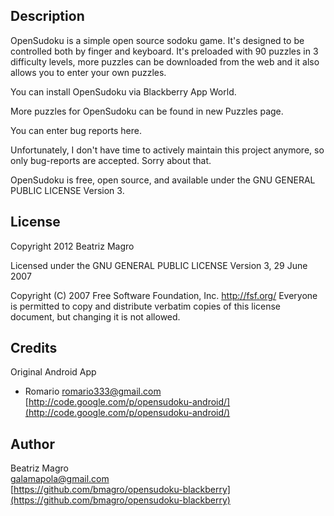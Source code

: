 ## Description
OpenSudoku is a simple open source sodoku game. It's designed to be controlled both by finger and keyboard. It's preloaded with 90 puzzles in 3 difficulty levels, more puzzles can be downloaded from the web and it also allows you to enter your own puzzles.

You can install OpenSudoku via Blackberry App World.

More puzzles for OpenSudoku can be found in new Puzzles page.

You can enter bug reports here.

Unfortunately, I don't have time to actively maintain this project anymore, so only bug-reports are accepted. Sorry about that. 

OpenSudoku is free, open source, and available under the  GNU GENERAL PUBLIC LICENSE Version 3.

## License
Copyright 2012 Beatriz Magro

Licensed under the GNU GENERAL PUBLIC LICENSE Version 3, 29 June 2007

Copyright (C) 2007 Free Software Foundation, Inc. <http://fsf.org/>
Everyone is permitted to copy and distribute verbatim copies of this license document, but changing it is not allowed.

## Credits
Original Android App
- Romario
[romario333@gmail.com ](mailto:romario333@gmail.com )  
[http://code.google.com/p/opensudoku-android/](http://code.google.com/p/opensudoku-android/)   

## Author
Beatriz Magro  
[galamapola@gmail.com](mailto:galamapola@gmail.com)  
[https://github.com/bmagro/opensudoku-blackberry](https://github.com/bmagro/opensudoku-blackberry)   

